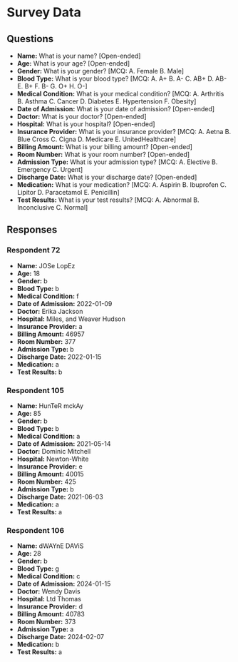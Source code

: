 # Survey Data

## Questions

- **Name:** What is your name? [Open-ended]
- **Age:** What is your age? [Open-ended]
- **Gender:** What is your gender? [MCQ: A. Female B. Male]
- **Blood Type:** What is your blood type? [MCQ: A. A+ B. A- C. AB+ D. AB- E. B+ F. B- G. O+ H. O-]
- **Medical Condition:** What is your medical condition? [MCQ: A. Arthritis B. Asthma C. Cancer D. Diabetes E. Hypertension F. Obesity]
- **Date of Admission:** What is your date of admission? [Open-ended]
- **Doctor:** What is your doctor? [Open-ended]
- **Hospital:** What is your hospital? [Open-ended]
- **Insurance Provider:** What is your insurance provider? [MCQ: A. Aetna B. Blue Cross C. Cigna D. Medicare E. UnitedHealthcare]
- **Billing Amount:** What is your billing amount? [Open-ended]
- **Room Number:** What is your room number? [Open-ended]
- **Admission Type:** What is your admission type? [MCQ: A. Elective B. Emergency C. Urgent]
- **Discharge Date:** What is your discharge date? [Open-ended]
- **Medication:** What is your medication? [MCQ: A. Aspirin B. Ibuprofen C. Lipitor D. Paracetamol E. Penicillin]
- **Test Results:** What is your test results? [MCQ: A. Abnormal B. Inconclusive C. Normal]

## Responses

### Respondent 72

- **Name:** JOSe LopEz
- **Age:** 18
- **Gender:** b
- **Blood Type:** b
- **Medical Condition:** f
- **Date of Admission:** 2022-01-09
- **Doctor:** Erika Jackson
- **Hospital:** Miles, and Weaver Hudson
- **Insurance Provider:** a
- **Billing Amount:** 46957
- **Room Number:** 377
- **Admission Type:** b
- **Discharge Date:** 2022-01-15
- **Medication:** a
- **Test Results:** b

### Respondent 105

- **Name:** HunTeR mckAy
- **Age:** 85
- **Gender:** b
- **Blood Type:** b
- **Medical Condition:** a
- **Date of Admission:** 2021-05-14
- **Doctor:** Dominic Mitchell
- **Hospital:** Newton-White
- **Insurance Provider:** e
- **Billing Amount:** 40015
- **Room Number:** 425
- **Admission Type:** b
- **Discharge Date:** 2021-06-03
- **Medication:** a
- **Test Results:** a

### Respondent 106

- **Name:** dWAYnE DAViS
- **Age:** 28
- **Gender:** b
- **Blood Type:** g
- **Medical Condition:** c
- **Date of Admission:** 2024-01-15
- **Doctor:** Wendy Davis
- **Hospital:** Ltd Thomas
- **Insurance Provider:** d
- **Billing Amount:** 40783
- **Room Number:** 373
- **Admission Type:** a
- **Discharge Date:** 2024-02-07
- **Medication:** b
- **Test Results:** a
